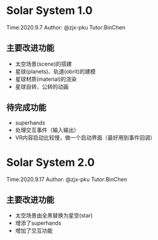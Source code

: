 # Solar System 1.0

Time:2020.9.7  Author: @zjx-pku  Tutor:BinChen

## 主要改进功能

- 太空场景(scene)的搭建
- 星球(planets)、轨道(obrit)的建模
- 星球材质(material)的渲染
- 星球自转、公转的动画

## 待完成功能

- superhands
- 处理交互事件（输入输出）
- VR内容启动比较慢，做一个启动界面（最好用到事件回调）

# Solar System 2.0

Time:2020.9.17  Author: @zjx-pku  Tutor:BinChen

## 主要改进功能

- 太空场景由全黑替换为星空(star)
- 增添了superhands
- 增加了交互功能